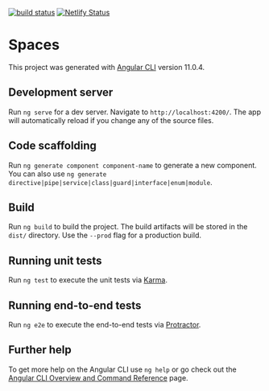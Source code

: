 [![build status](https://github.com/shady-abdelhamid/spaces/workflows/build/badge.svg)](https://github.com/shady-abdelhamid/spaces/actions)
[![Netlify Status](https://api.netlify.com/api/v1/badges/a9a3b272-a95b-4113-815e-254d0d3a6aab/deploy-status)](https://app.netlify.com/sites/shady-spaces/deploys)
# Spaces

This project was generated with [Angular CLI](https://github.com/angular/angular-cli) version 11.0.4.

## Development server

Run `ng serve` for a dev server. Navigate to `http://localhost:4200/`. The app will automatically reload if you change any of the source files.

## Code scaffolding

Run `ng generate component component-name` to generate a new component. You can also use `ng generate directive|pipe|service|class|guard|interface|enum|module`.

## Build

Run `ng build` to build the project. The build artifacts will be stored in the `dist/` directory. Use the `--prod` flag for a production build.

## Running unit tests

Run `ng test` to execute the unit tests via [Karma](https://karma-runner.github.io).

## Running end-to-end tests

Run `ng e2e` to execute the end-to-end tests via [Protractor](http://www.protractortest.org/).

## Further help

To get more help on the Angular CLI use `ng help` or go check out the [Angular CLI Overview and Command Reference](https://angular.io/cli) page.

